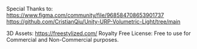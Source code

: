Special Thanks to:
https://www.figma.com/community/file/968584708653901737
https://github.com/CristianQiu/Unity-URP-Volumetric-Light/tree/main

3D Assets:
https://freestylized.com/ 
Royalty Free License: Free to use for Commercial and Non-Commercial purposes.
